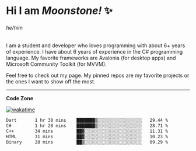 
<!--
**MoonstoneStudios/MoonstoneStudios** is a ✨ _special_ ✨ repository because its `README.md` (this file) appears on your GitHub profile.

Here are some ideas to get you started:

- 🔭 I’m currently working on ...
- 🌱 I’m currently learning ...
- 👯 I’m looking to collaborate on ...
- 🤔 I’m looking for help with ...
- 💬 Ask me about ...
- 📫 How to reach me: ...
- 😄 Pronouns: ...
- ⚡ Fun fact: ...
-->

# Hi I am _Moonstone!_  ✨
###### he/him

I am a student and developer who loves programming with about 6+ years of experience. 
I have about 6 years of experience in the C# programming language. 
My favorite frameworks are Avalonia (for desktop apps) and Microsoft Community Toolkit (for MVVM).

Feel free to check out my page. My pinned repos are my favorite projects or the ones I want to show off the most. 

---

**Code Zone**


[![wakatime](https://wakatime.com/badge/user/35c755da-7226-42ef-89f9-892c03fbcf7e.svg?style=for-the-badge)](https://wakatime.com/@35c755da-7226-42ef-89f9-892c03fbcf7e)
<!--START_SECTION:waka-->

```txt
Dart       1 hr 30 mins    ███████▒░░░░░░░░░░░░░░░░░   29.44 %
C#         1 hr 28 mins    ███████▒░░░░░░░░░░░░░░░░░   28.71 %
C++        34 mins         ██▓░░░░░░░░░░░░░░░░░░░░░░   11.31 %
HTML       31 mins         ██▓░░░░░░░░░░░░░░░░░░░░░░   10.23 %
Binary     28 mins         ██▒░░░░░░░░░░░░░░░░░░░░░░   09.29 %
```

<!--END_SECTION:waka-->
